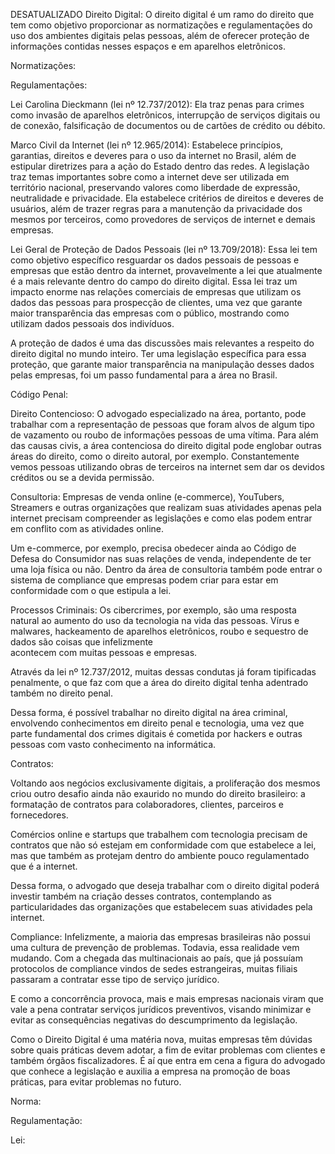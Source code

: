 DESATUALIZADO
Direito Digital:
  O direito digital é um ramo do direito que tem como objetivo proporcionar as normatizações e regulamentações do uso dos ambientes digitais pelas pessoas, além de oferecer proteção de informações contidas nesses espaços 
  e em aparelhos eletrônicos.

Normatizações:

Regulamentações:

Lei Carolina Dieckmann (lei nº 12.737/2012):
  Ela traz penas para crimes como invasão de aparelhos eletrônicos, interrupção de serviços digitais ou de conexão, falsificação de documentos ou de cartões de crédito ou débito.

Marco Civil da Internet (lei nº 12.965/2014):
  Estabelece princípios, garantias, direitos e deveres para o uso da internet no Brasil, além de estipular diretrizes para a ação do Estado dentro das redes.
  A legislação traz temas importantes sobre como a internet deve ser utilizada em território nacional, preservando valores como liberdade de expressão, neutralidade e privacidade.
  Ela estabelece critérios de direitos e deveres de usuários, além de trazer regras para a manutenção da privacidade dos mesmos por terceiros, como provedores de serviços de internet e demais empresas.

Lei Geral de Proteção de Dados Pessoais (lei nº 13.709/2018):
  Essa lei tem como objetivo específico resguardar os dados pessoais de pessoas e empresas que estão dentro da internet, provavelmente a lei que atualmente é a mais relevante dentro do campo do direito digital.
  Essa lei traz um impacto enorme nas relações comerciais de empresas que utilizam os dados das pessoas para prospecção de clientes, uma vez que garante maior transparência das empresas com o público, mostrando como     
  utilizam dados pessoais dos indivíduos.

  A proteção de dados é uma das discussões mais relevantes a respeito do direito digital no mundo inteiro. Ter uma legislação específica para essa proteção, que garante maior transparência na manipulação desses dados 
  pelas empresas, foi um passo fundamental para a área no Brasil.

Código Penal:

Direito Contencioso:
  O advogado especializado na área, portanto, pode trabalhar com a representação de pessoas que foram alvos de algum tipo de vazamento ou roubo de informações pessoas de uma vítima.
  Para além das causas civis, a área contenciosa do direito digital pode englobar outras áreas do direito, como o direito autoral, por exemplo. Constantemente vemos pessoas utilizando obras de terceiros na internet sem 
  dar os devidos créditos ou se a devida permissão.

Consultoria:
  Empresas de venda online (e-commerce), YouTubers, Streamers e outras organizações que realizam suas atividades apenas pela internet precisam compreender as legislações e como elas podem entrar em conflito com as 
  atividades online.

  Um e-commerce, por exemplo, precisa obedecer ainda ao Código de Defesa do Consumidor nas suas relações de venda, independente de ter uma loja física ou não.
  Dentro da área de consultoria também pode entrar o sistema de compliance que empresas podem criar para estar em conformidade com o que estipula a lei.

Processos Criminais:
  Os cibercrimes, por exemplo, são uma resposta natural ao aumento do uso da tecnologia na vida das pessoas. Vírus e malwares, hackeamento de aparelhos eletrônicos, roubo e sequestro de dados são coisas que infelizmente   
  acontecem com muitas pessoas e empresas.

  Através da lei nº 12.737/2012, muitas dessas condutas já foram tipificadas penalmente, o que faz com que a área do direito digital tenha adentrado também no direito penal.

  Dessa forma, é possível trabalhar no direito digital na área criminal, envolvendo conhecimentos em direito penal e tecnologia, uma vez que parte fundamental dos crimes digitais é cometida por hackers e outras pessoas 
  com vasto conhecimento na informática.

Contratos:

  Voltando aos negócios exclusivamente digitais, a proliferação dos mesmos criou outro desafio ainda não exaurido no mundo do direito brasileiro: a formatação de contratos para colaboradores, clientes, parceiros e fornecedores.

Comércios online e startups que trabalhem com tecnologia precisam de contratos que não só estejam em conformidade com que estabelece a lei, mas que também as protejam dentro do ambiente pouco regulamentado que é a internet.

Dessa forma, o advogado que deseja trabalhar com o direito digital poderá investir também na criação desses contratos, contemplando as particularidades das organizações que estabelecem suas atividades pela internet.

Compliance:
  Infelizmente, a maioria das empresas brasileiras não possui uma cultura de prevenção de problemas. Todavia, essa realidade vem mudando. Com a chegada das multinacionais ao país, que já possuíam protocolos de compliance vindos de sedes estrangeiras, muitas filiais passaram a contratar esse tipo de serviço jurídico.

E como a concorrência provoca, mais e mais empresas nacionais viram que vale a pena contratar serviços jurídicos preventivos, visando minimizar e evitar as consequências negativas do descumprimento da legislação.

Como o Direito Digital é uma matéria nova, muitas empresas têm dúvidas sobre quais práticas devem adotar, a fim de evitar problemas com clientes e também órgãos fiscalizadores. É aí que entra em cena a figura do advogado que conhece a legislação e auxilia a empresa na promoção de boas práticas, para evitar problemas no futuro.

Norma:

Regulamentação:

Lei:
